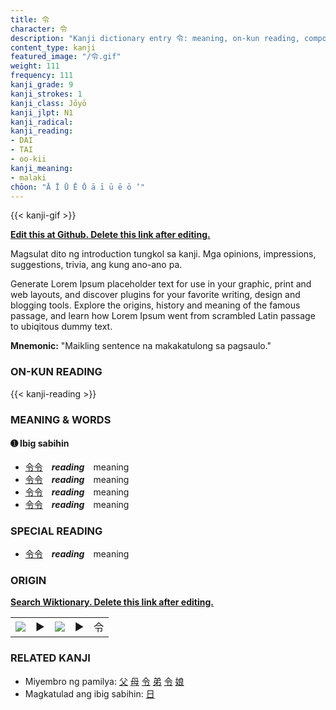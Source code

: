 ```yaml
---
title: 令
character: 令
description: "Kanji dictionary entry 令: meaning, on-kun reading, compounds, origin, related kanji"
content_type: kanji
featured_image: "/令.gif"
weight: 111
frequency: 111
kanji_grade: 9
kanji_strokes: 1
kanji_class: Jōyō
kanji_jlpt: N1
kanji_radical: 
kanji_reading: 
- DAI
- TAI
- oo-kii
kanji_meaning:
- malaki
chōon: "Ā Ī Ū Ē Ō ā ī ū ē ō ’"
---
```

[//]: # (Don't edit the line below. Kanji animated GIF code is automatically generated.)
{{< kanji-gif >}}

[//]: # (Edit below this line.)

**[Edit this at Github. Delete this link after editing.](https://github.com/tim0g/tim/tree/main/content/kanji/令/index.md)**

Magsulat dito ng introduction tungkol sa kanji. Mga opinions, impressions, suggestions, trivia, ang kung ano-ano pa.

Generate Lorem Ipsum placeholder text for use in your graphic, print and web layouts, and discover plugins for your favorite writing, design and blogging tools. Explore the origins, history and meaning of the famous passage, and learn how Lorem Ipsum went from scrambled Latin passage to ubiqitous dummy text.
 
**Mnemonic:** "Maikling sentence na makakatulong sa pagsaulo."

### ON-KUN READING

[//]: # (Don't edit the line below. ON-KUN READING code is automatically generated.)
{{< kanji-reading >}}

### MEANING & WORDS

#### ➊ **Ibig sabihin**
  - [令](../令)[令](../令)　***reading***　meaning
  - [令](../令)[令](../令)　***reading***　meaning
  - [令](../令)[令](../令)　***reading***　meaning
  - [令](../令)[令](../令)　***reading***　meaning

### SPECIAL READING
  - [令](../令)[令](../令)　***reading***　meaning

### ORIGIN

**[Search Wiktionary. Delete this link after editing.](https://wiktionary.org/wiki/令)**
<table class="kanji-table"><tr><td>
<img src="60px-令-bronze.svg.png">
</td><td>▶</td><td>
<img src="60px-令-oracle.svg.png">
</td><td>▶</td>
<td class="kanji-origin">令</td>
</tr></table>

### RELATED KANJI
- Miyembro ng pamilya: [父](../父) [母](../母) [令](../令) [弟](../弟) [令](../令) [娘](../娘)
- Magkatulad ang ibig sabihin: [日](../日)
